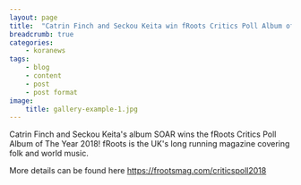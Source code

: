 ```yaml
---
layout: page
title:  "Catrin Finch and Seckou Keita win fRoots Critics Poll Album of The Year 2018"
breadcrumb: true
categories:
    - koranews
tags:
    - blog
    - content
    - post
    - post format
image:
    title: gallery-example-1.jpg
---
```

Catrin Finch and Seckou Keita's album SOAR wins the fRoots Critics Poll Album of The Year 2018!
fRoots is the UK's long running magazine covering folk and world music.

More details can be found here <https://frootsmag.com/criticspoll2018>
